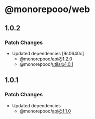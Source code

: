 # @monorepooo/web

## 1.0.2

### Patch Changes

- Updated dependencies [9c0640c]
  - @monorepooo/api@1.2.0
  - @monorepooo/utils@1.0.1

## 1.0.1

### Patch Changes

- Updated dependencies
  - @monorepooo/api@1.1.0
